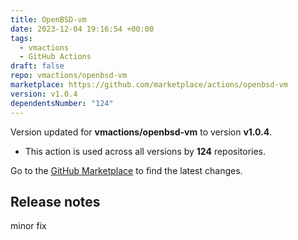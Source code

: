 ```yaml
---
title: OpenBSD-vm
date: 2023-12-04 19:16:54 +00:00
tags:
  - vmactions
  - GitHub Actions
draft: false
repo: vmactions/openbsd-vm
marketplace: https://github.com/marketplace/actions/openbsd-vm
version: v1.0.4
dependentsNumber: "124"
---
```



Version updated for **vmactions/openbsd-vm** to version **v1.0.4**.
- This action is used across all versions by **124** repositories.

Go to the [GitHub Marketplace](https://github.com/marketplace/actions/openbsd-vm) to find the latest changes.

## Release notes

minor fix
